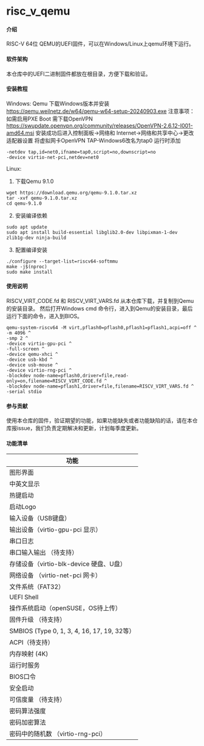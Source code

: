 # risc_v_qemu

#### 介绍
RISC-V 64位 QEMU的UEFI固件，可以在Windows/Linux上qemu环境下运行。

#### 软件架构
本仓库中的UEFI二进制固件都放在根目录，方便下载和验证。

#### 安装教程
Windows:
Qemu 下载Windows版本并安装  
https://qemu.weilnetz.de/w64/qemu-w64-setup-20240903.exe
注意事项：
如需启用PXE Boot
需下载OpenVPN  https://swupdate.openvpn.org/community/releases/OpenVPN-2.6.12-I001-amd64.msi
安装成功后进入控制面板->网络和 Internet->网络和共享中心->更改适配器设置
将虚拟网卡OpenVPN TAP-Windows6改名为tap0
运行时添加
```
-netdev tap,id=net0,ifname=tap0,script=no,downscript=no 
-device virtio-net-pci,netdev=net0 
```

Linux:
1.  下载Qemu 9.1.0
```
wget https://download.qemu.org/qemu-9.1.0.tar.xz
tar -xvf qemu-9.1.0.tar.xz
cd qemu-9.1.0
```
2.  安装编译依赖
```
sudo apt update
sudo apt install build-essential libglib2.0-dev libpixman-1-dev zlib1g-dev ninja-build
```
3.  配置编译安装
```
./configure --target-list=riscv64-softmmu
make -j$(nproc)
sudo make install
```

#### 使用说明

RISCV_VIRT_CODE.fd 和 RISCV_VIRT_VARS.fd 从本仓库下载，并复制到Qemu的安装目录。
然后打开Windows cmd 命令行，进入到Qemu的安装目录，最后运行下面的命令，进入到BIOS。

```
qemu-system-riscv64 -M virt,pflash0=pflash0,pflash1=pflash1,acpi=off ^
-m 4096 ^
-smp 2 ^
-device virtio-gpu-pci ^
-full-screen ^
-device qemu-xhci ^
-device usb-kbd ^
-device usb-mouse ^
-device virtio-rng-pci ^
-blockdev node-name=pflash0,driver=file,read-only=on,filename=RISCV_VIRT_CODE.fd ^
-blockdev node-name=pflash1,driver=file,filename=RISCV_VIRT_VARS.fd ^
-serial stdio
```

#### 参与贡献

使用本仓库的固件，验证期望的功能，如果功能缺失或者功能缺陷的话，请在本仓库报issue，我们负责定期解决和更新，计划每季度更新。

#### 功能清单

| 功能 | 
| ------ | 
| 图形界面 |
| 中英文显示 |
| 热键启动 |
| 启动Logo |
| 输入设备（USB键盘）                               |
| 输出设备（virtio-gpu-pci 显示）                   |
| 串口日志 |
| 串口输入输出 （待支持） |
| 存储设备（virtio-blk-device 硬盘、U盘）             |
| 网络设备 （virtio-net-pci 网卡）                  |
| 文件系统（FAT32）                               |
| UEFI Shell |
| 操作系统启动（openSUSE，OS待上传）                          |
| 固件升级 （待支持）                                |
| SMBIOS (Type 0, 1, 3, 4, 16, 17, 19, 32等） |
| ACPI（待支持）                                 |
| 内存映射 (4K)                                 |
| 运行时服务                                     |
| BIOS口令                                    |
| 安全启动                                      |
| 可信度量 （待支持）                                |
| 密码算法强度                                    |
| 密码加密算法                                    |
| 密码中的随机数 （virtio-rng-pci）                  |




